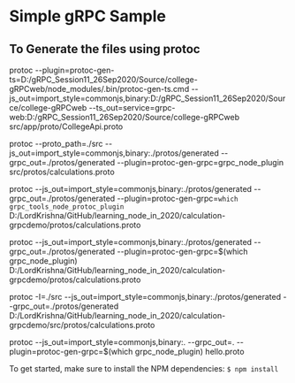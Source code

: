 # Simple gRPC Sample

## To Generate the files using protoc

protoc --plugin=protoc-gen-ts=D:/gRPC_Session11_26Sep2020/Source/college-gRPCweb/node_modules/.bin/protoc-gen-ts.cmd --js_out=import_style=commonjs,binary:D:/gRPC_Session11_26Sep2020/Source/college-gRPCweb --ts_out=service=grpc-web:D:/gRPC_Session11_26Sep2020/Source/college-gRPCweb src/app/proto/CollegeApi.proto

protoc --proto_path=./src --js_out=import_style=commonjs,binary:./protos/generated --grpc_out=./protos/generated --plugin=protoc-gen-grpc=grpc_node_plugin src/protos/calculations.proto

protoc  --js_out=import_style=commonjs,binary:./protos/generated --grpc_out=./protos/generated --plugin=protoc-gen-grpc=`which grpc_tools_node_protoc_plugin` D:/LordKrishna/GitHub/learning_node_in_2020/calculation-grpcdemo/protos/calculations.proto

protoc  --js_out=import_style=commonjs,binary:./protos/generated --grpc_out=./protos/generated --plugin=protoc-gen-grpc=$(which grpc_node_plugin) D:/LordKrishna/GitHub/learning_node_in_2020/calculation-grpcdemo/protos/calculations.proto

protoc -I=./src --js_out=import_style=commonjs,binary:./protos/generated --grpc_out=./protos/generated D:/LordKrishna/GitHub/learning_node_in_2020/calculation-grpcdemo/src/protos/calculations.proto

protoc --js_out=import_style=commonjs,binary:. --grpc_out=. --plugin=protoc-gen-grpc=$(which grpc_node_plugin) hello.proto


To get started, make sure to install the NPM dependencies:
`$ npm install`

